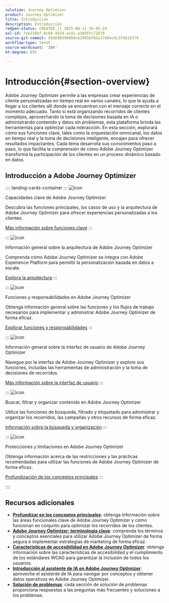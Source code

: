 ```yaml
---
solution: Journey Optimizer
product: Journey Optimizer
title: Introducción
description: Introducción
redpen-status: CREATED_||_2025-08-11_20-05-24
exl-id: fee218bf-8c60-442d-ac41-a3856fc71b70
source-git-commit: d5d6903966b0c62095bfb5a17d94c4c3f4b18379
workflow-type: tm+mt
source-wordcount: '384'
ht-degree: 85%

---
```


# Introducción{#section-overview}

Adobe Journey Optimizer permite a las empresas crear experiencias de cliente personalizadas en tiempo real en varios canales, lo que le ayuda a llegar a los clientes allí donde se encuentren con el mensaje correcto en el momento adecuado. Tanto si está organizando recorridos de clientes complejos, aprovechando la toma de decisiones basada en IA o administrando contenido y datos sin problemas, esta plataforma brinda las herramientas para optimizar cada interacción. En esta sección, explorará cómo sus funciones clave, tales como la orquestación omnicanal, los datos en tiempo real y la toma de decisiones inteligente, encajan para ofrecer resultados impactantes. Cada tema desarrolla sus conocimientos paso a paso, lo que facilita la comprensión de cómo Adobe Journey Optimizer transforma la participación de los clientes en un proceso dinámico basado en datos.

## Introducción a Adobe Journey Optimizer

:::: landing-cards-container
:::
![icon](https://cdn.experienceleague.adobe.com/icons/book.svg)

Capacidades clave de Adobe Journey Optimizer

Descubra las funciones principales, los casos de uso y la arquitectura de Adobe Journey Optimizer para ofrecer experiencias personalizadas a los clientes.

[Más información sobre funciones clave](../using/start/get-started.md)
:::

:::
![icon](https://cdn.experienceleague.adobe.com/icons/code-branch.svg)

Información general sobre la arquitectura de Adobe Journey Optimizer

Comprenda cómo Adobe Journey Optimizer se integra con Adobe Experience Platform para permitir la personalización basada en datos a escala.

[Explora la arquitectura](../using/start/architecture-concepts-redpen.md)
:::

:::
![icon](https://cdn.experienceleague.adobe.com/icons/list-check.svg)

Funciones y responsabilidades en Adobe Journey Optimizer

Obtenga información general sobre las funciones y los flujos de trabajo necesarios para implementar y administrar Adobe Journey Optimizer de forma eficaz.

[Explorar funciones y responsabilidades](../using/start/quick-start.md)
:::

:::
![icon](https://cdn.experienceleague.adobe.com/icons/gear.svg)

Información general sobre la interfaz de usuario de Adobe Journey Optimizer

Navegue por la interfaz de Adobe Journey Optimizer y explore sus funciones, incluidas las herramientas de administración y la toma de decisiones de recorridos.

[Más información sobre la interfaz de usuario](../using/start/user-interface.md)
:::

:::
![icon](https://cdn.experienceleague.adobe.com/icons/circle-play.svg)

Buscar, filtrar y organizar contenido en Adobe Journey Optimizer

Utilice las funciones de búsqueda, filtrado y etiquetado para administrar y organizar los recorridos, las campañas y otros recursos de forma eficaz.

[Información sobre la búsqueda y organización](../using/start/search-filter-categorize.md)
:::

:::
![icon](https://cdn.experienceleague.adobe.com/icons/puzzle-piece.svg)

Protecciones y limitaciones en Adobe Journey Optimizer

Obtenga información acerca de las restricciones y las prácticas recomendadas para utilizar las funciones de Adobe Journey Optimizer de forma eficaz.

[Profundización de los conceptos principales](../using/start/guardrails.md)
:::

::::


## Recursos adicionales

- **[Profundizar en los conceptos principales](../using/start/functional-areas-redpen.md)**: obtenga información sobre las áreas funcionales clave de Adobe Journey Optimizer y cómo funcionan en conjunto para optimizar los recorridos de los clientes.
- **[Adobe Journey Optimizer: terminología clave](../using/start/terminology-md-redpen.md)**: comprenda los términos y conceptos esenciales para utilizar Adobe Journey Optimizer de forma segura e implementar estrategias de marketing de forma eficaz.
- **[Características de accesibilidad en Adobe Journey Optimizer](../using/start/accessibility.md)**: obtenga información sobre las características de accesibilidad y el cumplimiento de los estándares WCAG para garantizar la inclusión de todos los usuarios.
- **[Introducción al asistente de IA en Adobe Journey Optimizer](../using/start/ai-assistant.md)**: aproveche el asistente de IA para navegar por conceptos y obtener datos operativos en Adobe Journey Optimizer.
- **[Solución de problemas](../using/start/troubleshooting.md)**: cada sección de solución de problemas proporciona respuestas a las preguntas más frecuentes y soluciones a los problemas.

